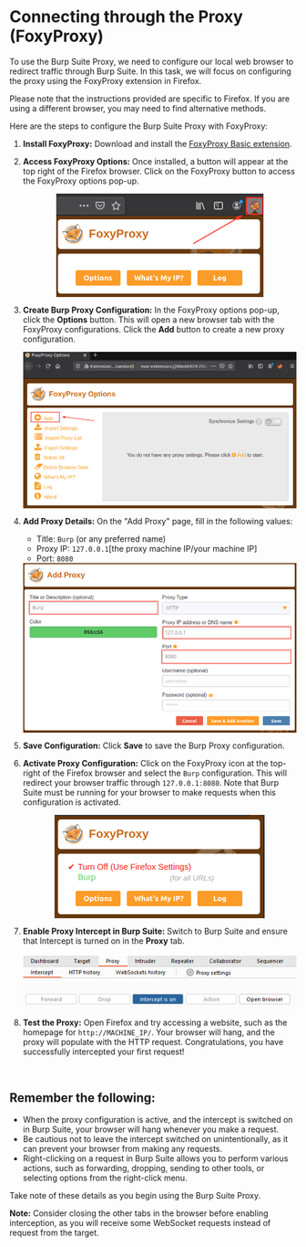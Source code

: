 # Connecting through the Proxy (FoxyProxy)

To use the <span style="color: inherit;">Burp Suite</span> <span style="color: inherit;">Proxy</span>, we need to configure our local web browser to redirect traffic through <span style="color: inherit;">Burp Suite</span>. In this task, we will focus on configuring the <span style="color: inherit;">proxy</span> using the FoxyProxy extension in Firefox.

Please note that the instructions provided are specific to Firefox. If you are using a different browser, you may need to find alternative methods.

Here are the steps to configure the <span style="color: inherit;">Burp Suite</span> <span style="color: inherit;">Proxy</span> with FoxyProxy:

1.  **Install FoxyProxy:** Download and install the [FoxyProxy Basic extension](https://addons.mozilla.org/en-US/firefox/addon/foxyproxy-basic/).
    
2.  **Access FoxyProxy Options:** Once installed, a button will appear at the top right of the Firefox browser. Click on the FoxyProxy button to access the FoxyProxy options pop-up.
    
    <img src="../../_resources/fee3f150ebb4d9301023188fddc0458a.png" style="display:block; margin: 0 auto;" />
    
3.  **Create Burp <span style="color: inherit;">Proxy</span> Configuration:** In the FoxyProxy options pop-up, click the **Options** button. This will open a new browser tab with the FoxyProxy configurations. Click the **Add** button to create a new <span style="color: inherit;">proxy</span> configuration.
    
    <img src="../../_resources/5a73425b5de3395c5db2962b9d613506.png" style="display:block; margin: 0 auto;" />
    
4.  **Add <span style="color: inherit;">Proxy</span> Details:** On the "Add <span style="color: inherit;">Proxy</span>" page, fill in the following values:
    
    - Title: `Burp` (or any preferred name)
    - <span style="color: inherit;">Proxy</span> IP: `127.0.0.1`\[the proxy machine IP/your machine IP\]
    - Port: `8080`
    
    <img src="../../_resources/b2d6f2b724f123070ca434bf2759df91.png" style="display:block; margin: 0 auto;" />
    
5.  **Save Configuration:** Click **Save** to save the Burp <span style="color: inherit;">Proxy</span> configuration.
    
6.  **Activate <span style="color: inherit;">Proxy</span> Configuration:** Click on the FoxyProxy icon at the top-right of the Firefox browser and select the `Burp` configuration. This will redirect your browser traffic through `127.0.0.1:8080`. Note that <span style="color: inherit;">Burp Suite</span> must be running for your browser to make requests when this configuration is activated.
    
    <img src="../../_resources/20f5e9db304d164b57c7f7d89fabc63a.png" style="display:block; margin: 0 auto;" />
    
7.  **Enable <span style="color: inherit;">Proxy</span> Intercept in <span style="color: inherit;">Burp Suite</span>:** Switch to <span style="color: inherit;">Burp Suite</span> and ensure that Intercept is turned on in the **<span style="color: inherit;">Proxy</span>** tab.
    
    <img src="../../_resources/9e0f6f47486737deff0e16c4e066120f.png" style="display:block; margin: 0 auto;" />
    
8.  **Test the <span style="color: inherit;">Proxy</span>:** Open Firefox and try accessing a website, such as the homepage for `http://MACHINE_IP/`. Your browser will hang, and the <span style="color: inherit;">proxy</span> will populate with the <span style="color: inherit;">HTTP</span> request. Congratulations, you have successfully intercepted your first request!
    

&nbsp;

## Remember the following:

- When the <span style="color: inherit;">proxy</span> configuration is active, and the intercept is switched on in <span style="color: inherit;">Burp Suite</span>, your browser will hang whenever you make a request.
- Be cautious not to leave the intercept switched on unintentionally, as it can prevent your browser from making any requests.
- Right-clicking on a request in <span style="color: inherit;">Burp Suite</span> allows you to perform various actions, such as forwarding, dropping, sending to other tools, or selecting options from the right-click menu.

Take note of these details as you begin using the <span style="color: inherit;">Burp Suite</span> <span style="color: inherit;">Proxy</span>.

**Note:** Consider closing the other tabs in the browser before enabling interception, as you will receive some WebSocket requests instead of request from the target.